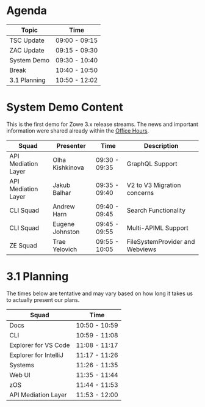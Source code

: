 # Agenda

| Topic       | Time          |
|-------------|---------------|
| TSC Update  | 09:00 - 09:15 |
| ZAC Update  | 09:15 - 09:30 |
| System Demo | 09:30 - 10:40 |
| Break       | 10:40 - 10:50 |
| 3.1 Planning | 10:50 - 12:02 |

# System Demo Content

This is the first demo for Zowe 3.x release streams. The news and important information were shared already within the [Office Hours](https://docs.zowe.org/stable/whats-new/zowe-v3-office-hours). 

| Squad               | Presenter       | Time          | Description                     |
|---------------------|-----------------|---------------|---------------------------------|
| API Mediation Layer | Olha Kishkinova | 09:30 - 09:35 | GraphQL Support                 |
| API Mediation Layer | Jakub Balhar    | 09:35 - 09:40 | V2 to V3 Migration concerns     |
|      CLI Squad      | Andrew Harn     | 09:40 - 09:45 | Search Functionality            |
|      CLI Squad      | Eugene Johnston | 09:45 - 09:55 | Multi-APIML Support             |
|      ZE Squad       | Trae Yelovich   | 09:55 - 10:05 | FileSystemProvider and Webviews |


# 3.1 Planning

The times below are tentative and may vary based on how long it takes us to actually present our plans. 

| Squad                | Time          |
|----------------------|---------------|
| Docs                 | 10:50 - 10:59 |
| CLI                  | 10:59 - 11:08 |
| Explorer for VS Code | 11:08 - 11:17 |
| Explorer for IntelliJ | 11:17 - 11:26 |
| Systems              | 11:26 - 11:35 |
| Web UI               | 11:35 - 11:44 |
| zOS                  | 11:44 - 11:53 |
| API Mediation Layer  | 11:53 - 12:00 |
